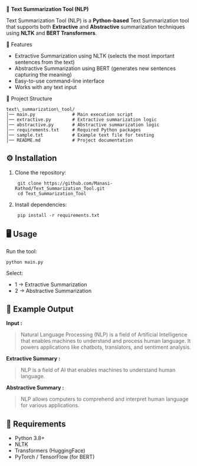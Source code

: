 📝 **Text Summarization Tool (NLP)**

Text Summarization Tool (NLP) is a **Python-based** Text Summarization tool that supports both **Extractive** and **Abstractive** summarization techniques using **NLTK** and **BERT Transformers**.
      
🚀 Features
- Extractive Summarization using NLTK (selects the most important sentences from the text)
- Abstractive Summarization using BERT (generates new sentences capturing the meaning)
- Easy-to-use command-line interface
- Works with any text input
      
📂 Project Structure

    text\_summarization\_tool/
    │── main.py              # Main execution script
    │── extractive.py        # Extractive summarization logic
    │── abstractive.py       # Abstractive summarization logic
    │── requirements.txt     # Required Python packages
    │── sample.txt           # Example text file for testing
    │── README.md            # Project documentation

 

## ⚙ Installation
1. Clone the repository:

        git clone https://github.com/Manasi-Rathod/Text_Summarization_Tool.git
        cd Text_Summarization_Tool

2. Install dependencies:

        pip install -r requirements.txt

## 🖥 Usage

Run the tool:

    python main.py

Select:

* 1 → Extractive Summarization
* 2 → Abstractive Summarization

## 📌 Example Output

**Input :**

> Natural Language Processing (NLP) is a field of Artificial Intelligence that enables machines to understand and process human language. It powers applications like chatbots, translators, and sentiment analysis.

**Extractive Summary :**

> NLP is a field of AI that enables machines to understand human language.

**Abstractive Summary :**

> NLP allows computers to comprehend and interpret human language for various applications.

## 📜 Requirements

* Python 3.8+
* NLTK
* Transformers (HuggingFace)
* PyTorch / TensorFlow (for BERT)
